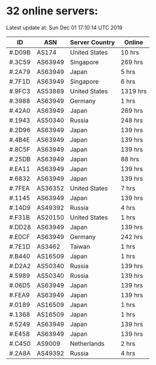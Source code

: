 # 32 online servers:

Latest update at: Sun Dec 01 17:10:14 UTC 2019

| ID | ASN | Server Country | Online |
| -- | --- | -------------- | ------ |
| #.D09B | AS174 | United States | 10 hrs |
| #.3C59 | AS63949 | Singapore | 269 hrs |
| #.2A79 | AS63949 | Japan | 5 hrs |
| #.7F1D | AS63949 | Singapore | 6 hrs |
| #.9FC3 | AS53889 | United States | 1319 hrs |
| #.3988 | AS63949 | Germany | 1 hrs |
| #.42A0 | AS63949 | Japan | 269 hrs |
| #.1943 | AS50340 | Russia | 248 hrs |
| #.2D96 | AS63949 | Japan | 139 hrs |
| #.4B4E | AS63949 | Japan | 139 hrs |
| #.8C5F | AS63949 | Japan | 139 hrs |
| #.25DB | AS63949 | Japan | 88 hrs |
| #.EA11 | AS63949 | Japan | 139 hrs |
| #.6832 | AS63949 | Japan | 139 hrs |
| #.7FEA | AS36352 | United States | 7 hrs |
| #.1145 | AS63949 | Japan | 139 hrs |
| #.14D9 | AS49392 | Russia | 4 hrs |
| #.F31B | AS20150 | United States | 1 hrs |
| #.DD28 | AS63949 | Japan | 139 hrs |
| #.E0CF | AS63949 | Germany | 242 hrs |
| #.7E1D | AS3462 | Taiwan | 1 hrs |
| #.B440 | AS16509 | Japan | 1 hrs |
| #.D2A2 | AS50340 | Russia | 139 hrs |
| #.5989 | AS50340 | Russia | 139 hrs |
| #.06D5 | AS63949 | Japan | 139 hrs |
| #.FEA9 | AS63949 | Japan | 139 hrs |
| #.0189 | AS16509 | Japan | 1 hrs |
| #.1368 | AS16509 | Japan | 1 hrs |
| #.5249 | AS63949 | Japan | 139 hrs |
| #.E458 | AS63949 | Japan | 139 hrs |
| #.C450 | AS9009 | Netherlands | 2 hrs |
| #.2A8A | AS49392 | Russia | 4 hrs |

